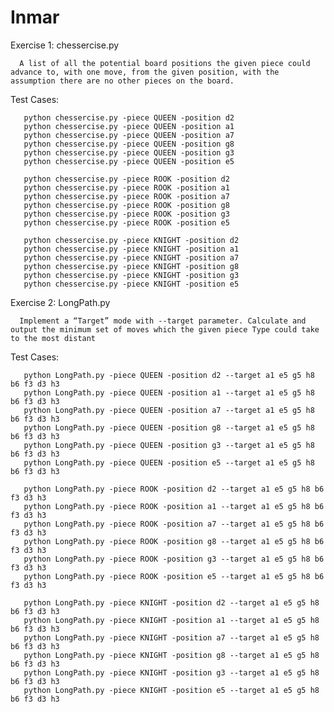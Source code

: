 # Inmar

Exercise 1: chessercise.py

      A list of all the potential board positions the given piece could advance to, with one move, from the given position, with the assumption there are no other pieces on the board.
      
  Test Cases:
  
       python chessercise.py -piece QUEEN -position d2 
       python chessercise.py -piece QUEEN -position a1 
       python chessercise.py -piece QUEEN -position a7 
       python chessercise.py -piece QUEEN -position g8   
       python chessercise.py -piece QUEEN -position g3   
       python chessercise.py -piece QUEEN -position e5  

       python chessercise.py -piece ROOK -position d2 
       python chessercise.py -piece ROOK -position a1 
       python chessercise.py -piece ROOK -position a7 
       python chessercise.py -piece ROOK -position g8   
       python chessercise.py -piece ROOK -position g3   
       python chessercise.py -piece ROOK -position e5   

       python chessercise.py -piece KNIGHT -position d2 
       python chessercise.py -piece KNIGHT -position a1 
       python chessercise.py -piece KNIGHT -position a7 
       python chessercise.py -piece KNIGHT -position g8   
       python chessercise.py -piece KNIGHT -position g3   
       python chessercise.py -piece KNIGHT -position e5   


Exercise 2: LongPath.py

      Implement a “Target” mode with --target parameter. Calculate and output the minimum set of moves which the given piece Type could take to the most distant
      
   Test Cases:
    
       python LongPath.py -piece QUEEN -position d2 --target a1 e5 g5 h8 b6 f3 d3 h3
       python LongPath.py -piece QUEEN -position a1 --target a1 e5 g5 h8 b6 f3 d3 h3
       python LongPath.py -piece QUEEN -position a7 --target a1 e5 g5 h8 b6 f3 d3 h3
       python LongPath.py -piece QUEEN -position g8 --target a1 e5 g5 h8 b6 f3 d3 h3  
       python LongPath.py -piece QUEEN -position g3 --target a1 e5 g5 h8 b6 f3 d3 h3  
       python LongPath.py -piece QUEEN -position e5 --target a1 e5 g5 h8 b6 f3 d3 h3 

       python LongPath.py -piece ROOK -position d2 --target a1 e5 g5 h8 b6 f3 d3 h3
       python LongPath.py -piece ROOK -position a1 --target a1 e5 g5 h8 b6 f3 d3 h3
       python LongPath.py -piece ROOK -position a7 --target a1 e5 g5 h8 b6 f3 d3 h3
       python LongPath.py -piece ROOK -position g8 --target a1 e5 g5 h8 b6 f3 d3 h3  
       python LongPath.py -piece ROOK -position g3 --target a1 e5 g5 h8 b6 f3 d3 h3  
       python LongPath.py -piece ROOK -position e5 --target a1 e5 g5 h8 b6 f3 d3 h3  

       python LongPath.py -piece KNIGHT -position d2 --target a1 e5 g5 h8 b6 f3 d3 h3
       python LongPath.py -piece KNIGHT -position a1 --target a1 e5 g5 h8 b6 f3 d3 h3
       python LongPath.py -piece KNIGHT -position a7 --target a1 e5 g5 h8 b6 f3 d3 h3
       python LongPath.py -piece KNIGHT -position g8 --target a1 e5 g5 h8 b6 f3 d3 h3  
       python LongPath.py -piece KNIGHT -position g3 --target a1 e5 g5 h8 b6 f3 d3 h3  
       python LongPath.py -piece KNIGHT -position e5 --target a1 e5 g5 h8 b6 f3 d3 h3
